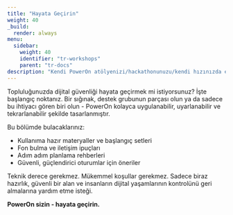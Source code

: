 ```yaml
---
title: "Hayata Geçirin"
weight: 40
_build:
  render: always
menu:
  sidebar:
    weight: 40
    identifier: "tr-workshops"
    parent: "tr-docs"
description: "Kendi PowerOn atölyenizi/hackathonunuzu/kendi hızınızda etkinliğinizi düzenlemek için gereken her şey."
---
```


Topluluğunuzda dijital güvenliği hayata geçirmek mi istiyorsunuz? İşte başlangıç noktanız. Bir sığınak, destek grubunun parçası olun ya da sadece bu ihtiyacı gören biri olun - PowerOn kolayca uygulanabilir, uyarlanabilir ve tekrarlanabilir şekilde tasarlanmıştır.

Bu bölümde bulacaklarınız:

* Kullanıma hazır materyaller ve başlangıç setleri
* Fon bulma ve iletişim ipuçları
* Adım adım planlama rehberleri
* Güvenli, güçlendirici oturumlar için öneriler

Teknik derece gerekmez. Mükemmel koşullar gerekmez. Sadece biraz hazırlık, güvenli bir alan ve insanların dijital yaşamlarının kontrolünü geri almalarına yardım etme isteği.

**PowerOn sizin - hayata geçirin.**